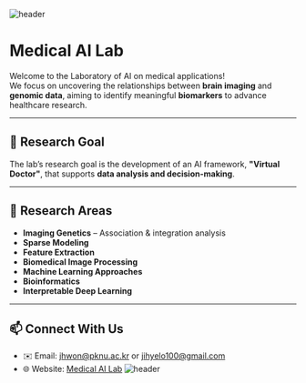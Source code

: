 
![header](https://capsule-render.vercel.app/api?type=waving&color=gradient&customColorList=3&text=Medical%20AI%20Lab&fontColor=ffffff&height=230&fontAlign=65&fontAlignY=50)
#  Medical AI Lab

Welcome to the Laboratory of AI on medical applications! <br>
We focus on uncovering the relationships between **brain imaging** and **genomic data**, aiming to identify meaningful **biomarkers** to advance healthcare research.  

---
## 🎯 Research Goal

The lab’s research goal is the development of an AI framework, **"Virtual Doctor"**, that supports **data analysis and decision-making**.  

---

## 🔬 Research Areas

-  **Imaging Genetics** – Association & integration analysis  
-  **Sparse Modeling**  
-  **Feature Extraction**  
-  **Biomedical Image Processing**  
-  **Machine Learning Approaches**  
-  **Bioinformatics**  
-  **Interpretable Deep Learning**  

---
## 📫 Connect With Us
- ✉️ Email: jhwon@pknu.ac.kr or jihyelo100@gmail.com <br>
- 🌐 Website: [Medical AI Lab](https://sites.google.com/view/medical-ai-lab/home?authuser=0)
![header](https://capsule-render.vercel.app/api?type=waving&color=gradient&customColorList=3&fontColor=ffffff&height=230&fontAlign=65&fontAlignY=50&section=footer)
